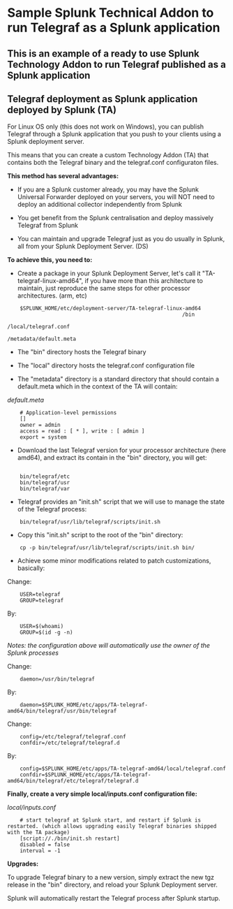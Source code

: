 # Sample Splunk Technical Addon to run Telegraf as a Splunk application

## This is an example of a ready to use Splunk Technology Addon to run Telegraf published as a Splunk application


Telegraf deployment as Splunk application deployed by Splunk (TA)
-----------------------------------------------------------------

For Linux OS only (this does not work on Windows), you can publish Telegraf through a Splunk application that you push to your clients using a Splunk deployment server.

This means that you can create a custom Technology Addon (TA) that contains both the Telegraf binary and the telegraf.conf configuraton files.

**This method has several advantages:**

- If you are a Splunk customer already, you may have the Splunk Universal Forwarder deployed on your servers, you will NOT need to deploy an additional collector independently from Splunk

- You get benefit from the Splunk centralisation and deploy massively Telegraf from Splunk

- You can maintain and upgrade Telegraf just as you do usually in Splunk, all from your Splunk Deployment Server. (DS)

**To achieve this, you need to:**

- Create a package in your Splunk Deployment Server, let's call it "TA-telegraf-linux-amd64", if you have more than this architecture to maintain, just reproduce the same steps for other processor architectures. (arm, etc)

```
    $SPLUNK_HOME/etc/deployment-server/TA-telegraf-linux-amd64
                                                        /bin
                                                        /local/telegraf.conf
                                                        /metadata/default.meta
```

- The "bin" directory hosts the Telegraf binary

- The "local" directory hosts the telegraf.conf configuration file

- The "metadata" directory is a standard directory that should contain a default.meta which in the context of the TA will contain:

*default.meta*

```
    # Application-level permissions
    []
    owner = admin
    access = read : [ * ], write : [ admin ]
    export = system
```

- Download the last Telegraf version for your processor architecture (here amd64), and extract its contain in the "bin" directory, you will get:

```

    bin/telegraf/etc
    bin/telegraf/usr
    bin/telegraf/var
```

- Telegraf provides an "init.sh" script that we will use to manage the state of the Telegraf process:

```
    bin/telegraf/usr/lib/telegraf/scripts/init.sh
```

- Copy this "init.sh" script to the root of the "bin" directory:

```
    cp -p bin/telegraf/usr/lib/telegraf/scripts/init.sh bin/
```

- Achieve some minor modifications related to patch customizations, basically:

Change:

```
    USER=telegraf
    GROUP=telegraf
```

By:

```
    USER=$(whoami)
    GROUP=$(id -g -n)
```

*Notes: the configuration above will automatically use the owner of the Splunk processes*

Change:

```
    daemon=/usr/bin/telegraf
```

By:

```
    daemon=$SPLUNK_HOME/etc/apps/TA-telegraf-amd64/bin/telegraf/usr/bin/telegraf
```

Change:

```
    config=/etc/telegraf/telegraf.conf
    confdir=/etc/telegraf/telegraf.d
```

By:

```
    config=$SPLUNK_HOME/etc/apps/TA-telegraf-amd64/local/telegraf.conf
    confdir=$SPLUNK_HOME/etc/apps/TA-telegraf-amd64/bin/telegraf/etc/telegraf/telegraf.d
```

**Finally, create a very simple local/inputs.conf configuration file:**

*local/inputs.conf*

```
    # start telegraf at Splunk start, and restart if Splunk is restarted. (which allows upgrading easily Telegraf binaries shipped with the TA package)
    [script://./bin/init.sh restart]
    disabled = false
    interval = -1
```

**Upgrades:**

To upgrade Telegraf binary to a new version, simply extract the new tgz release in the "bin" directory, and reload your Splunk Deployment server.

Splunk will automatically restart the Telegraf process after Splunk startup.

